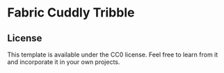 # Fabric Cuddly Tribble

## License

This template is available under the CC0 license. Feel free to learn from it and incorporate it in your own projects.
